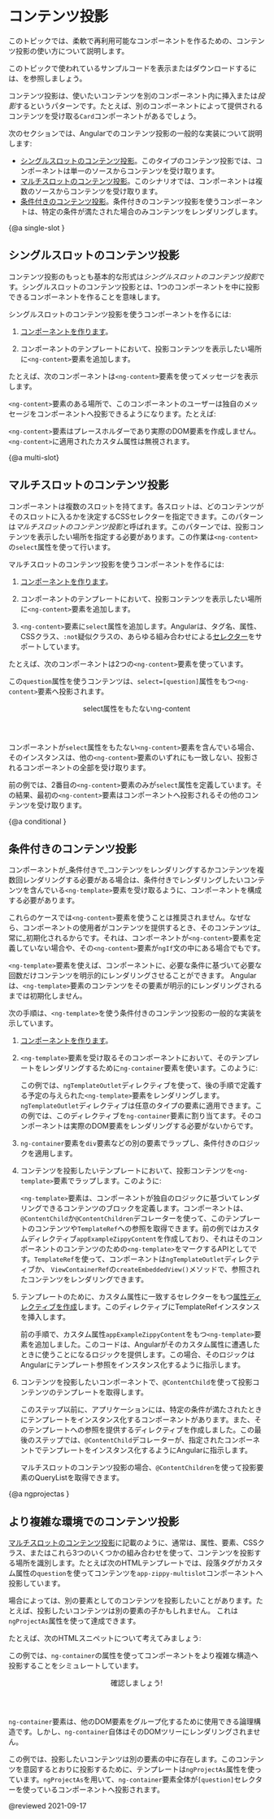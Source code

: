 # コンテンツ投影

このトピックでは、柔軟で再利用可能なコンポーネントを作るための、コンテンツ投影の使い方について説明します。

<div class="alert is-helpful">

このトピックで使われているサンプルコードを表示またはダウンロードするには、<live-example></live-example>を参照しましょう。

</div>

コンテンツ投影は、使いたいコンテンツを別のコンポーネント内に挿入または*投影*するというパターンです。たとえば、別のコンポーネントによって提供されるコンテンツを受け取る`Card`コンポーネントがあるでしょう。

次のセクションでは、Angularでのコンテンツ投影の一般的な実装について説明します:

* [シングルスロットのコンテンツ投影](#single-slot)。このタイプのコンテンツ投影では、コンポーネントは単一のソースからコンテンツを受け取ります。
* [マルチスロットのコンテンツ投影](#multi-slot)。このシナリオでは、コンポーネントは複数のソースからコンテンツを受け取ります。
* [条件付きのコンテンツ投影](#conditional)。条件付きのコンテンツ投影を使うコンポーネントは、特定の条件が満たされた場合のみコンテンツをレンダリングします。

{@a single-slot }
## シングルスロットのコンテンツ投影

コンテンツ投影のもっとも基本的な形式は*シングルスロットのコンテンツ投影*です。シングルスロットのコンテンツ投影とは、1つのコンポーネントを中に投影できるコンポーネントを作ることを意味します。

シングルスロットのコンテンツ投影を使うコンポーネントを作るには:

1. [コンポーネントを作ります](guide/component-overview)。

1. コンポーネントのテンプレートにおいて、投影コンテンツを表示したい場所に`<ng-content>`要素を追加します。

たとえば、次のコンポーネントは`<ng-content>`要素を使ってメッセージを表示します。

<code-example path="content-projection/src/app/zippy-basic/zippy-basic.component.ts" header="content-projection/src/app/zippy-basic/zippy-basic.component.ts"></code-example>

`<ng-content>`要素のある場所で、このコンポーネントのユーザーは独自のメッセージをコンポーネントへ投影できるようになります。たとえば:

<code-example path="content-projection/src/app/app.component.html" header="content-projection/src/app/app.component.html"
region="single-slot"></code-example>

<div class="alert is-helpful">

`<ng-content>`要素はプレースホルダーであり実際のDOM要素を作成しません。`<ng-content>`に適用されたカスタム属性は無視されます。

</div>

{@a multi-slot}
## マルチスロットのコンテンツ投影

コンポーネントは複数のスロットを持てます。各スロットは、どのコンテンツがそのスロットに入るかを決定するCSSセレクターを指定できます。このパターンは*マルチスロットのコンテンツ投影*と呼ばれます。このパターンでは、投影コンテンツを表示したい場所を指定する必要があります。この作業は`<ng-content>`の`select`属性を使って行います。

マルチスロットのコンテンツ投影を使うコンポーネントを作るには:

1. [コンポーネントを作ります](guide/component-overview)。

1. コンポーネントのテンプレートにおいて、投影コンテンツを表示したい場所に`<ng-content>`要素を追加します。

1. `<ng-content>`要素に`select`属性を追加します。Angularは、タグ名、属性、CSSクラス、`:not`疑似クラスの、あらゆる組み合わせによる[セレクター](https://developer.mozilla.org/en-US/docs/Web/CSS/CSS_Selectors)をサポートしています。

たとえば、次のコンポーネントは2つの`<ng-content>`要素を使っています。

 <code-example path="content-projection/src/app/zippy-multislot/zippy-multislot.component.ts" header="content-projection/src/app/zippy-multislot/zippy-multislot.component.ts"></code-example>

この`question`属性を使うコンテンツは、`select=[question]`属性をもつ`<ng-content>`要素へ投影されます。

<code-example path="content-projection/src/app/app.component.html" header="content-projection/src/app/app.component.html"
region="multi-slot"></code-example>

<div class="callout is-helpful">

<header>select属性をもたないng-content</header>

コンポーネントが`select`属性をもたない`<ng-content>`要素を含んでいる場合、そのインスタンスは、他の`<ng-content>`要素のいずれにも一致しない、投影されるコンポーネントの全部を受け取ります。

前の例では、2番目の`<ng-content>`要素のみが`select`属性を定義しています。その結果、最初の`<ng-content>`要素はコンポーネントへ投影されるその他のコンテンツを受け取ります。

</div>

{@a conditional }

## 条件付きのコンテンツ投影

コンポーネントが_条件付きで_コンテンツをレンダリングするかコンテンツを複数回レンダリングする必要がある場合は、条件付きでレンダリングしたいコンテンツを含んでいる`<ng-template>`要素を受け取るように、コンポーネントを構成する必要があります。

これらのケースでは`<ng-content>`要素を使うことは推奨されません。なぜなら、コンポーネントの使用者がコンテンツを提供するとき、そのコンテンツは_常に_初期化されるからです。それは、コンポーネントが`<ng-content>`要素を定義していない場合や、その`<ng-content>`要素が`ngIf`文の中にある場合でもです。

`<ng-template>`要素を使えば、コンポーネントに、必要な条件に基づいて必要な回数だけコンテンツを明示的にレンダリングさせることができます。 Angularは、`<ng-template>`要素のコンテンツをその要素が明示的にレンダリングされるまでは初期化しません。

次の手順は、`<ng-template>`を使う条件付きのコンテンツ投影の一般的な実装を示しています。

1. [コンポーネントを作ります](guide/component-overview)。

1. `<ng-template>`要素を受け取るそのコンポーネントにおいて、そのテンプレートをレンダリングするために`ng-container`要素を使います。このように:

   <code-example path="content-projection/src/app/example-zippy.template.html" header="content-projection/src/app/example-zippy.template.html" region="ng-container">
   </code-example>

   この例では、`ngTemplateOutlet`ディレクティブを使って、後の手順で定義する予定の与えられた`<ng-template>`要素をレンダリングします。`ngTemplateOutlet`ディレクティブは任意のタイプの要素に適用できます。この例では、このディレクティブを`ng-container`要素に割り当てます。そのコンポーネントは実際のDOM要素をレンダリングする必要がないからです。

1. `ng-container`要素を`div`要素などの別の要素でラップし、条件付きのロジックを適用します。

      <code-example path="content-projection/src/app/example-zippy.template.html"  header="content-projection/src/app/example-zippy.template.html" region="ngif">
      </code-example>

1. コンテンツを投影したいテンプレートにおいて、投影コンテンツを`<ng-template>`要素でラップします。このように:

      <code-example path="content-projection/src/app/app.component.html" region="ng-template">
      </code-example>

   `<ng-template>`要素は、コンポーネントが独自のロジックに基づいてレンダリングできるコンテンツのブロックを定義します。コンポーネントは、 `@ContentChild`か`@ContentChildren`デコレーターを使って、このテンプレートのコンテンツや`TemplateRef`への参照を取得できます。前の例ではカスタムディレクティブ`appExampleZippyContent`を作成しており、それはそのコンポーネントのコンテンツのための`<ng-template>`をマークするAPIとしてです。`TemplateRef`を使って、コンポーネントは`ngTemplateOutlet`ディレクティブか、 `ViewContainerRef`の`createEmbeddedView()`メソッドで、参照されたコンテンツをレンダリングできます。

1. テンプレートのために、カスタム属性に一致するセレクターをもつ[属性ディレクティブを作成](guide/attribute-directives#building-an-attribute-directive)します。このディレクティブにTemplateRefインスタンスを挿入します。

   <code-example path="content-projection/src/app/app.component.ts" header="content-projection/src/app/app.component.ts" region="zippycontentdirective">
   </code-example>

   前の手順で、カスタム属性`appExampleZippyContent`をもつ`<ng-template>`要素を追加しました。このコードは、Angularがそのカスタム属性に遭遇したときに使うことになるロジックを提供します。この場合、そのロジックはAngularにテンプレート参照をインスタンス化するように指示します。

1. コンテンツを投影したいコンポーネントで、`@ContentChild`を使って投影コンテンツのテンプレートを取得します。

   <code-example path="content-projection/src/app/app.component.ts" header="content-projection/src/app/app.component.ts" region="contentchild">
   </code-example>

   このステップ以前に、アプリケーションには、特定の条件が満たされたときにテンプレートをインスタンス化するコンポーネントがあります。また、そのテンプレートへの参照を提供するディレクティブを作成しました。この最後のステップでは、`@ContentChild`デコレーターが、指定されたコンポーネントでテンプレートをインスタンス化するようにAngularに指示します。

   <div class="alert is-helpful">

   マルチスロットのコンテンツ投影の場合、`@ContentChildren`を使って投影要素のQueryListを取得できます。

   </div>

{@a ngprojectas }

## より複雑な環境でのコンテンツ投影

[マルチスロットのコンテンツ投影](#multi-slot)に記載のように、通常は、属性、要素、CSSクラス、またはこれら3つのいくつかの組み合わせを使って、コンテンツを投影する場所を識別します。たとえば次のHTMLテンプレートでは、段落タグがカスタム属性の`question`を使ってコンテンツを`app-zippy-multislot`コンポーネントへ投影しています。

<code-example path="content-projection/src/app/app.component.html" header="content-projection/src/app/app.component.html"
region="multi-slot"></code-example>

場合によっては、別の要素としてのコンテンツを投影したいことがあります。たとえば、投影したいコンテンツは別の要素の子かもしれません。
これは`ngProjectAs`属性を使って達成できます。

たとえば、次のHTMLスニペットについて考えてみましょう:

<code-example path="content-projection/src/app/app.component.html" header="content-projection/src/app/app.component.html" region="ngprojectas">
</code-example>

この例では、`ng-container`の属性を使ってコンポーネントをより複雑な構造へ投影することをシミュレートしています。

<div class="callout is-helpful">

<header>確認しましょう!</header>

`ng-container`要素は、他のDOM要素をグループ化するために使用できる論理構造です。しかし、`ng-container`自体はそのDOMツリーにレンダリングされません。

</div>

この例では、投影したいコンテンツは別の要素の中に存在します。このコンテンツを意図するとおりに投影するために、テンプレートは`ngProjectAs`属性を使っています。`ngProjectAs`を用いて、`ng-container`要素全体が`[question]`セレクターを使っているコンポーネントへ投影されます。

@reviewed 2021-09-17
